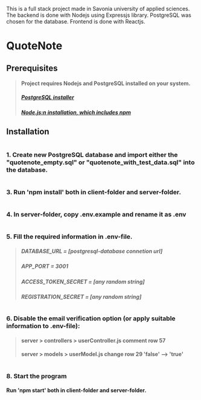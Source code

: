 This is a full stack project made in Savonia university of applied sciences. The backend is done with Nodejs using Expressjs library. PostgreSQL was chosen for the database. Frontend is done with Reactjs.

# QuoteNote

## Prerequisites

>#### Project requires Nodejs and PostgreSQL installed on your system.
>##### [PostgreSQL installer](https://www.postgresql.org/download/)
>##### [Node.js:n installation, which includes npm](https://nodejs.org/en/download/)

## Installation
#

### 1. Create new PostgreSQL database and import either the "quotenote_empty.sql" or "quotenote_with_test_data.sql" into the database.
#

### 3. Run 'npm install' both in client-folder and server-folder.
#

### 4. In server-folder, copy .env.example and rename it as .env
#

### 5. Fill the required information in .env-file.
>##### DATABASE_URL = [postgresql-database connetion url]
>##### APP_PORT = 3001
>##### ACCESS_TOKEN_SECRET = [any random string]
>##### REGISTRATION_SECRET = [any random string]
#

### 6. Disable the email verification option (or apply suitable information to .env-file): 
>#### server > controllers > userController.js **comment row 57**
>#### server > models > userModel.js **change row 29 'false' --> 'true'**
#

#
### 8. Start the program
####  Run 'npm start' both in client-folder and server-folder.
